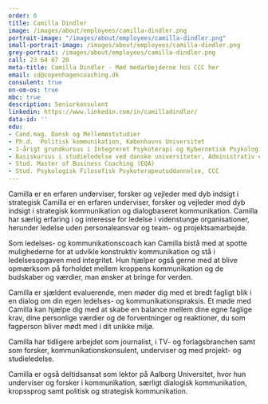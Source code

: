 ```yaml
---
order: 6
title: Camilla Dindler
image: /images/about/employees/camilla-dindler.png
portrait-image: "/images/about/employees/camilla-dindler.png"
small-portrait-image: /images/about/employees/camilla-dindler.png
grey-portrait: /images/about/employees/camilla-dindler.png
call: 23 64 67 20
meta-title: Camilla Dindler - Mød medarbejderne hos CCC her
email: cd@copenhagencoaching.dk
consulent: true
on-om-os: true
mbc: true
description: Seniorkonsulent
linkedin: https://www.linkedin.com/in/camilladindler/
data-id: ''
edu:
- Cand.mag. Dansk og Mellemøststudier
- Ph.d.  Politisk kommunikation, Københavns Universitet
- 1-årigt grundkursus i Integreret Psykoterapi og Kybernetisk Psykologi, Vedfeltinstituttet
- Basiskursus i studieledelse ved danske universiteter, Administrativ efteruddannelse for universitetsansatte (AEU)
- Stud. Master of Business Coaching (EQA)
- Stud. Psykologisk Filosofisk Psykoterapeutuddannelse, CCC
---
```

Camilla er en erfaren underviser, forsker og vejleder med dyb indsigt i strategisk Camilla er en erfaren underviser, forsker og vejleder med dyb indsigt i strategisk kommunikation og dialogbaseret kommunikation. Camilla har særlig erfaring i og interesse for ledelse i videnstunge organisationer, herunder ledelse uden personaleansvar og team- og projektsamarbejde.

Som ledelses- og kommunikationscoach kan Camilla bistå med at spotte mulighederne for at udvikle konstruktiv kommunikation og stå i ledelsesopgaven med integritet. Hun hjælper også gerne med at blive opmærksom på forholdet mellem kroppens kommunikation og de budskaber og værdier, man ønsker at bringe for verden.

Camilla er sjældent evaluerende, men møder dig med et bredt fagligt blik i en dialog om din egen ledelses- og kommunikationspraksis. Et møde med Camilla kan hjælpe dig med at skabe en balance mellem dine egne faglige krav, dine personlige værdier og de forventninger og reaktioner, du som fagperson bliver mødt med i dit unikke miljø.

Camilla har tidligere arbejdet som journalist, i TV- og forlagsbranchen samt som forsker, kommunikationskonsulent, underviser og med projekt- og studieledelse.

Camilla er også deltidsansat som lektor på Aalborg Universitet, hvor hun underviser og forsker i kommunikation, særligt dialogisk kommunikation, kropssprog samt politisk og strategisk kommunikation.